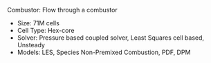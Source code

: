 Combustor: Flow through a combustor
- Size: 71M cells
- Cell Type: Hex-core
- Solver: Pressure based coupled solver, Least Squares cell based, Unsteady
- Models: LES, Species Non-Premixed Combustion, PDF, DPM